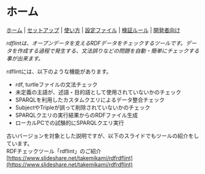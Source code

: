 # ホーム

[ホーム](index.md) |
[セットアップ](setup.md) |
[使い方](usage.md) |
[設定ファイル](config.md) |
[検証ルール](rules.md) |
[開発者向け](developer.md)

*rdflintは、オープンデータを支えるRDFデータをチェックするツールです。データを作成する過程で発生する、文法誤りなどの問題を自動・簡単にチェックする事が出来ます。*

rdflintには、以下のような機能があります。
- rdf, turtleファイルの文法チェック
- 未定義の主語が、述語・目的語として使用されていないかのチェック
- SPARQLを利用したカスタムクエリによるデータ整合チェック
- SubjectやTripleが誤って削除されていないかのチェック
- SPARQLクエリの実行結果からのRDFファイル生成
- ローカルPCでの試験的にSPARQLクエリ実行

古いバージョンを対象とした説明ですが、以下のスライドでもツールの紹介をしています。  
RDFチェックツール「rdflint」のご紹介  
[https://www.slideshare.net/takemikami/rdfrdflint](https://www.slideshare.net/takemikami/rdfrdflint)
